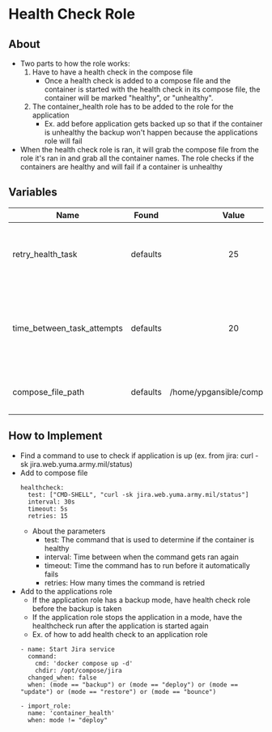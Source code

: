 # Health Check Role
## About
- Two parts to how the role works:
    1. Have to have a health check in the compose file
        - Once a health check is added to a compose file and the container is started with the health check in its compose file, the container will be marked "healthy", or "unhealthy".
    1. The container_health role has to be added to the role for the application
        - Ex. add before application gets backed up so that if the container is unhealthy the backup won't happen because the applications role will fail
- When the health check role is ran, it will grab the compose file from the role it's ran in and grab all the container names. The role checks if the containers are healthy and will fail if a container is unhealthy

## Variables 
| Name   |      Found      |  Value | Description |
|----------|:-------------:|:-------------:|------:|
| retry_health_task | defaults | 25 | Number of times task is rerun to check if containers healthy |
| time_between_task_attempts | defaults | 20 | Time it takes to try and run command again to check if container is healthy |
| compose_file_path | defaults | /home/ypgansible/compose.yaml | Path where compose file is copied |

## How to Implement
- Find a command to use to check if application is up (ex. from jira: curl -sk jira.web.yuma.army.mil/status)
- Add to compose file 
    ```
    healthcheck:
      test: ["CMD-SHELL", "curl -sk jira.web.yuma.army.mil/status"]
      interval: 30s
      timeout: 5s
      retries: 15
    ```
    - About the parameters
        - test: The command that is used to determine if the container is healthy
        - interval: Time between when the command gets ran again
        - timeout: Time the command has to run before it automatically fails
        - retries: How many times the command is retried 
- Add to the applications role
    - If the application role has a backup mode, have health check role before the backup is taken
    - If the application role stops the application in a mode, have the healthcheck run after the application is started again
    - Ex. of how to add health check to an application role
    ```
    - name: Start Jira service
      command:
        cmd: 'docker compose up -d'
        chdir: /opt/compose/jira
      changed_when: false
      when: (mode == "backup") or (mode == "deploy") or (mode == "update") or (mode == "restore") or (mode == "bounce")
      
    - import_role:
      name: 'container_health'
      when: mode != "deploy"